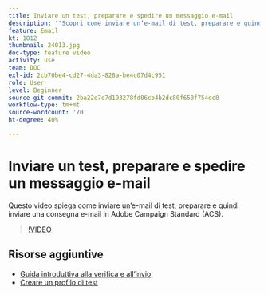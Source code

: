 ```yaml
---
title: Inviare un test, preparare e spedire un messaggio e-mail
description: '"Scopri come inviare un’e-mail di test, preparare e quindi inviare la consegna e-mail. "'
feature: Email
kt: 1812
thumbnail: 24013.jpg
doc-type: feature video
activity: use
team: DOC
exl-id: 2cb70be4-cd27-4da3-828a-be4c07d4c951
role: User
level: Beginner
source-git-commit: 2ba22e7e7d193278fd06cb4b2dc80f650f754ec8
workflow-type: tm+mt
source-wordcount: '70'
ht-degree: 40%

---
```


# Inviare un test, preparare e spedire un messaggio e-mail

Questo video spiega come inviare un’e-mail di test, preparare e quindi inviare una consegna e-mail in Adobe Campaign Standard (ACS).

>[!VIDEO](https://video.tv.adobe.com/v/24013/)

## Risorse aggiuntive

* [Guida introduttiva alla verifica e all’invio](https://experienceleague.adobe.com/docs/campaign-standard/using/testing-and-sending/get-started-sending-messages.html)
* [Creare un profilo di test](/help/profiles-and-audiences/creating-a-profile.md)
